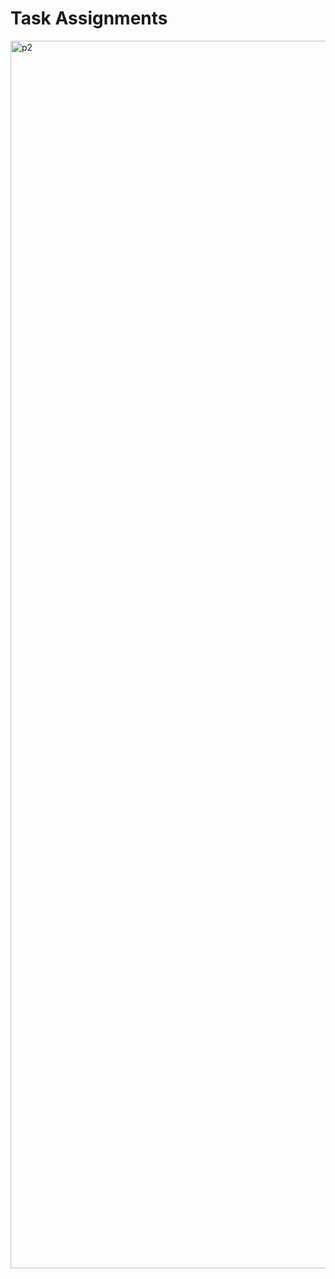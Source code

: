 # Task Assignments

<img width="1964" alt="p2" src="https://github.com/user-attachments/assets/f312c9c7-6273-4dab-89ad-6cd0c9d5a1f0">
